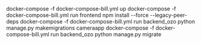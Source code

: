 docker-compose -f docker-compose-bill.yml up
docker-compose -f docker-compose-bill.yml run frontend npm install --force --legacy-peer-deps
docker-compose -f docker-compose-bill.yml run backend_ozo  python manage.py makemigrations cameraapp
docker-compose -f docker-compose-bill.yml run backend_ozo  python manage.py migrate

